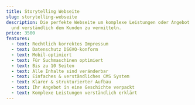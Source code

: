 ```yaml
---
title: Storytelling Webseite
slug: storytelling-webseite
description: Die perfekte Webseite um komplexe Leistungen oder Angebot einfach
  und verständlich dem Kunden zu vermitteln.
price: 3500
features:
  - text: Rechtlich korrektes Impressum
  - text: Datenschutz DSGVO-konform
  - text: Mobil-optimiert
  - text: Für Suchmaschinen optimiert
  - text: Bis zu 10 Seiten
  - text: Alle Inhalte sind veränderbar
  - text: Einfaches & verständliches CMS System
  - text: Klarer & strukturierter Aufbau
  - text: Ihr Angebot in eine Geschichte verpackt
  - text: Komplexe Leistungen verständlich erklärt
---
```

